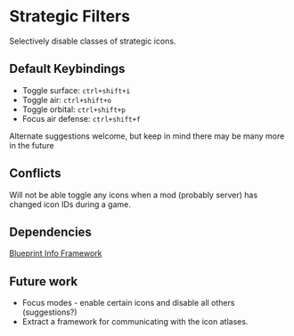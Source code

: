 # Strategic Filters

Selectively disable classes of strategic icons.

## Default Keybindings

- Toggle surface: `ctrl+shift+i`
- Toggle air: `ctrl+shift+o`
- Toggle orbital: `ctrl+shift+p`
- Focus air defense: `ctrl+shift+f`

Alternate suggestions welcome, but keep in mind there may be many more in the future

## Conflicts

Will not be able toggle any icons when a mod (probably server) has changed icon IDs during a game.

## Dependencies

[Blueprint Info Framework](https://forums.uberent.com/threads/rel-blueprint-info-framework-v1-4-4.56213/)

## Future work

- Focus modes - enable certain icons and disable all others (suggestions?)
- Extract a framework for communicating with the icon atlases.
